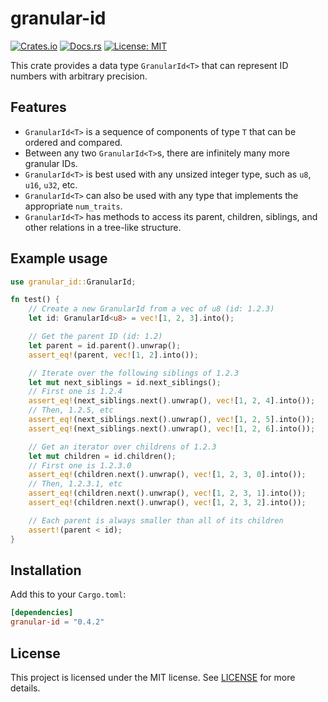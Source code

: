 # granular-id

[![Crates.io](https://img.shields.io/crates/v/granular-id.svg)](https://crates.io/crates/granular-id)
[![Docs.rs](https://docs.rs/granular-id/badge.svg)](https://docs.rs/granular-id)
[![License: MIT](https://img.shields.io/badge/License-MIT-yellow.svg)](https://opensource.org/licenses/MIT)

This crate provides a data type `GranularId<T>` that can represent ID numbers with arbitrary precision.

## Features

- `GranularId<T>` is a sequence of components of type `T` that can be ordered and compared.
- Between any two `GranularId<T>`s, there are infinitely many more granular IDs.
- `GranularId<T>` is best used with any unsized integer type, such as `u8`, `u16`, `u32`, etc.
- `GranularId<T>` can also be used with any type that implements the appropriate `num_traits`.
- `GranularId<T>` has methods to access its parent, children, siblings, and other relations in a tree-like structure.

## Example usage

```rust
use granular_id::GranularId;

fn test() {
    // Create a new GranularId from a vec of u8 (id: 1.2.3)
    let id: GranularId<u8> = vec![1, 2, 3].into();

    // Get the parent ID (id: 1.2)
    let parent = id.parent().unwrap();
    assert_eq!(parent, vec![1, 2].into());

    // Iterate over the following siblings of 1.2.3
    let mut next_siblings = id.next_siblings();
    // First one is 1.2.4
    assert_eq!(next_siblings.next().unwrap(), vec![1, 2, 4].into());
    // Then, 1.2.5, etc
    assert_eq!(next_siblings.next().unwrap(), vec![1, 2, 5].into());
    assert_eq!(next_siblings.next().unwrap(), vec![1, 2, 6].into());

    // Get an iterator over childrens of 1.2.3
    let mut children = id.children();
    // First one is 1.2.3.0
    assert_eq!(children.next().unwrap(), vec![1, 2, 3, 0].into());
    // Then, 1.2.3.1, etc
    assert_eq!(children.next().unwrap(), vec![1, 2, 3, 1].into());
    assert_eq!(children.next().unwrap(), vec![1, 2, 3, 2].into());

    // Each parent is always smaller than all of its children
    assert!(parent < id);
}
```

## Installation

Add this to your `Cargo.toml`:

```toml
[dependencies]
granular-id = "0.4.2"
```

## License

This project is licensed under the MIT license. See [LICENSE](LICENSE) for more details.
